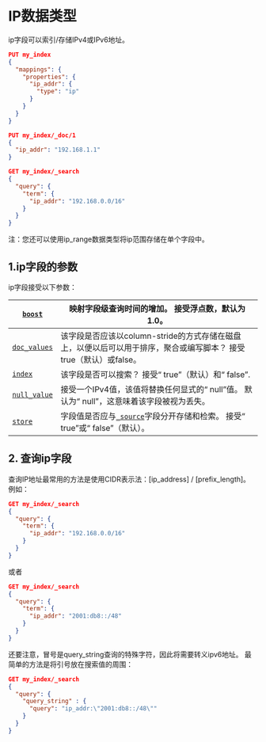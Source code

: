 # IP数据类型

ip字段可以索引/存储IPv4或IPv6地址。

```json
PUT my_index
{
  "mappings": {
    "properties": {
      "ip_addr": {
        "type": "ip"
      }
    }
  }
}

PUT my_index/_doc/1
{
  "ip_addr": "192.168.1.1"
}

GET my_index/_search
{
  "query": {
    "term": {
      "ip_addr": "192.168.0.0/16"
    }
  }
}
```

注：您还可以使用ip_range数据类型将ip范围存储在单个字段中。



## 1.ip字段的参数
ip字段接受以下参数：

| [`boost`](https://www.elastic.co/guide/en/elasticsearch/reference/7.6/mapping-boost.html) | 映射字段级查询时间的增加。 接受浮点数，默认为1.0。           |
| ------------------------------------------------------------ | ------------------------------------------------------------ |
| [`doc_values`](https://www.elastic.co/guide/en/elasticsearch/reference/7.6/doc-values.html) | 该字段是否应该以column-stride的方式存储在磁盘上，以便以后可以用于排序，聚合或编写脚本？ 接受true（默认）或false。 |
| [`index`](https://www.elastic.co/guide/en/elasticsearch/reference/7.6/mapping-index.html) | 该字段是否可以搜索？ 接受“ true”（默认）和“ false”.          |
| [`null_value`](https://www.elastic.co/guide/en/elasticsearch/reference/7.6/null-value.html) | 接受一个IPv4值，该值将替换任何显式的“ null”值。 默认为“ null”，这意味着该字段被视为丢失。 |
| [`store`](https://www.elastic.co/guide/en/elasticsearch/reference/7.6/mapping-store.html) | 字段值是否应与[`_source`](https_www.elastic.co/guide/en/elasticsearch/reference/7.6/mapping-source-field.html)字段分开存储和检索。 接受“ true”或“ false”（默认）。 |

## 2. 查询ip字段
查询IP地址最常用的方法是使用CIDR表示法：[ip_address] / [prefix_length]。 例如：

```json
GET my_index/_search
{
  "query": {
    "term": {
      "ip_addr": "192.168.0.0/16"
    }
  }
}
```

或者

```json
GET my_index/_search
{
  "query": {
    "term": {
      "ip_addr": "2001:db8::/48"
    }
  }
}
```

还要注意，冒号是query_string查询的特殊字符，因此将需要转义ipv6地址。 最简单的方法是将引号放在搜索值的周围：

```json
GET my_index/_search
{
  "query": {
    "query_string" : {
      "query": "ip_addr:\"2001:db8::/48\""
    }
  }
}
```















